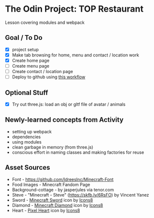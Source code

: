 # The Odin Project: TOP Restaurant
Lesson covering modules and webpack

## Goal / To Do
- [x] project setup
- [x] Make tab browsing for home, menu and contact / location work
- [x] Create home page
- [ ] Create menu page
- [ ] Create contact / location page
- [ ] Deploy to github using [this workflow](https://gist.github.com/cobyism/4730490)

## Optional Stuff
- [x] Try out three.js: load an obj or gltf file of avatar / animals

## Newly-learned concepts from Activity
- setting up webpack
- dependencies
- using modules
- clean garbage in memory (from three.js)
- conscious effort in naming classes and making factories for reuse

## Asset Sources
- Font - https://github.com/IdreesInc/Minecraft-Font
- Food Images - Minecraft Fandom Page
- Background-cottage - by jasperjules via tenor.com
- Steve - "Minecraft - Steve" (https://skfb.ly/6RsFO) by Vincent Yanez
- Sword - <a target="_blank" href="https://icons8.com/icon/l4qWS2U4Ib7C/minecraft-sword">Minecraft Sword</a> icon by <a target="_blank" href="https://icons8.com">Icons8</a>
- Diamond - <a target="_blank" href="https://icons8.com/icon/yJ3yOJg2Y3xH/minecraft-diamond">Minecraft Diamond</a> icon by <a target="_blank" href="https://icons8.com">Icons8</a>
- Heart - <a target="_blank" href="https://icons8.com/icon/57696/pixel-heart">Pixel Heart</a> icon by <a target="_blank" href="https://icons8.com">Icons8</a>